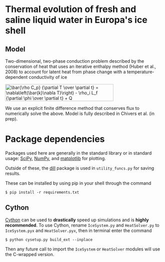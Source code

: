 
# Thermal evolution of fresh and saline liquid water in Europa's ice shell

## Model
Two-dimensional, two-phase conduction problem described by the conservation of heat that uses an iterative enthalpy method (Huber et al., 2008) to account for latent heat from phase change with a temperature-dependent conductivity of ice

<img src="http://www.sciweavers.org/tex2img.php?eq=%5Cbar%7B%5Crho%20C_p%7D%20%7B%5Cpartial%20T%20%5Cover%20%5Cpartial%20t%7D%20%3D%20%5Cnabla%5Cleft%28%5Cbar%7Bk%7D%5Cnabla%20T%7D%5Cright%29%20-%20%5Crho_i%20L_f%20%7B%5Cpartial%20%5Cphi%20%5Cover%20%5Cpartial%20t%7D%20%2B%20Q&bc=Transparent&fc=Black&im=png&fs=18&ff=txfonts&edit=0" align="center" border="0" alt="\bar{\rho C_p} {\partial T \over \partial t} = \nabla\left(\bar{k}\nabla T}\right) - \rho_i L_f {\partial \phi \over \partial t} + Q" width="346" height="54" />

We use an explicit finite difference method that conserves flux to numerically solve the above. Model is fully
 described in Chivers et al. (in prep).

# Package dependencies
Packages used here are generally in the standard library or in standard usage: [SciPy](https://www.scipy.org/), 
[NumPy](https://www.numpy.org/), and [matplotlib](https://matplotlib.org/) for plotting. 

Outside of these, the [dill](https://pypi.org/project/dill/) package is used in `utility_funcs.py` for saving results.

These can be installed by using pip in your shell through the command
```
$ pip install -r requirements.txt
```

## Cython 
[Cython](https://cython.org/) can be used to <b>drastically</b> speed up simulations and is <b>highly recommended</b>.
 To use Cython, rename 
`IceSystem.py` and 
`HeatSolver.py` to `IceSystem.pyx` and `HeatSolver.pyx`, then in terminal enter the command
```
$ python cysetup.py build_ext --inplace
```
Then any future call to import the `IceSystem` or `HeatSolver` modules will use the C-wrapped version. 
